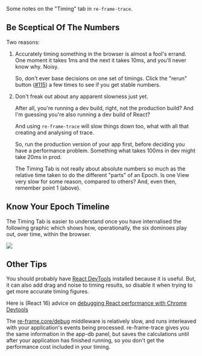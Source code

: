 Some notes on the "Timing" tab in `re-frame-trace`.

## Be Sceptical Of The Numbers

Two reasons:

1.  Accurately timing something in the browser is almost
    a fool's errand. One moment it takes 1ms and the next it 
    takes 10ms, and you’ll never know why. Noisy.

    So, don't ever base decisions on one set of timings.
    Click the "rerun" button ([#115](https://github.com/Day8/re-frame-trace/issues/155)) a few times to see if you 
    get stable numbers. 
    
2.  Don't freak out about any apparent slowness just yet.

    After all, you're running a dev build, right, not the 
    production build?  And I'm guessing you're also 
    running a dev build of React?
    
    And using `re-frame-trace` will slow things 
    down too, what with all that creating and analysing of trace.
    
    So, run the production version of your app first, before 
    deciding you have a performance problem. Something what 
    takes 100ms in dev might take 20ms in prod.
    
    The Timing Tab is not really about absolute numbers so 
    much as the relative time taken to do the different 
    "parts" of an Epoch. Is one View very slow for some 
    reason, compared to others?
    And, even then, remember point 1 (above). 
    
## Know Your Epoch Timeline

The Timing Tab is easier to understand once you have internalised the 
following graphic which shows how, operationally, the six dominoes play out, 
over time, within the browser.  

<img src="https://raw.githubusercontent.com/Day8/re-frame/master/images/epoch.png">

## Other Tips 

You should probably have [React DevTools](https://github.com/facebook/react-devtools)
installed because it is useful. But, it can also add drag and noise to timing results, 
so disable it when trying to get more accurate timing figures.

Here is (React 16) advice on [debugging React performance with Chrome Devtools](https://building.calibreapp.com/debugging-react-performance-with-react-16-and-chrome-devtools-c90698a522ad) 

The [re-frame.core/debug](https://github.com/Day8/re-frame/blob/master/src/re_frame/std_interceptors.cljc) middleware is relatively slow, and runs interleaved with your application's events being processed. re-frame-trace gives you the same information in the app-db panel, but saves the calculations until after your application has finished running, so you don't get the performance cost included in your timing.
